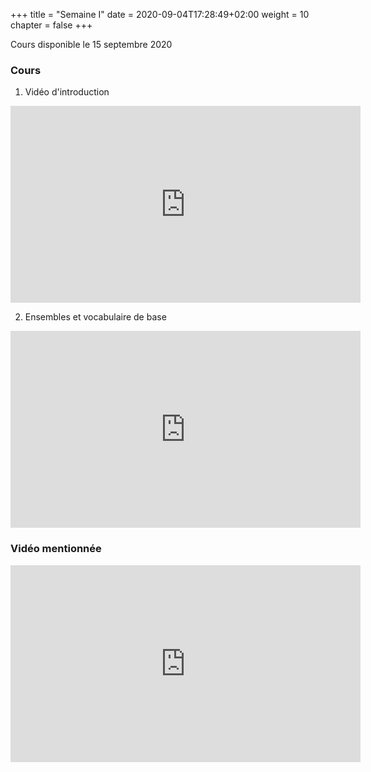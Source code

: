 +++
  title = "Semaine I"
  date = 2020-09-04T17:28:49+02:00
  weight = 10
  chapter = false
+++


<!--
## Cours disponible le 15 septembre 2020
-->

Cours disponible le 15 septembre 2020


### Cours

1) Vidéo d'introduction 

<iframe width="560" height="315" src="https://www.youtube.com/embed/cw3cKoQDyAA" frameborder="0" allow="accelerometer; autoplay; encrypted-media; gyroscope; picture-in-picture" allowfullscreen></iframe>


2) Ensembles et vocabulaire de base 

<iframe width="560" height="315" src="https://www.youtube.com/embed/6sCXvzcVZnM" frameborder="0" allow="accelerometer; autoplay; encrypted-media; gyroscope; picture-in-picture" allowfullscreen></iframe>


### Vidéo mentionnée

<iframe width="560" height="315" src="https://www.youtube.com/embed/w-I6XTVZXww" frameborder="0" allow="accelerometer; autoplay; encrypted-media; gyroscope; picture-in-picture" allowfullscreen></iframe>


<!--
<iframe width="560" height="315"
src="https://www.youtube.com/embed/MUQfKFzIOeU" 
frameborder="0" 
allow="accelerometer; autoplay; encrypted-media; gyroscope; picture-in-picture" 
allowfullscreen></iframe>
-->

<!--
to insert a gif, must save the gice into a folder in which the gif will appear.



![Dance](/basics/dance.gif?classes=shadow)

![Alt Text](https://media.giphy.com/media/vFKqnCdLPNOKc/giphy.gif?width=500px)
-->

<!--
to insert a youtube video


[![Everything Is AWESOME](https://yt-embed.herokuapp.com/embed?v=imu9AooxLSg)](https://www.youtube.com/watch?v=imu9AooxLSg "Everything Is AWESOME")




<div style="text-align: center"> your-text-here </div><iframe width="560" height="315" src="https://www.youtube.com/embed/imu9AooxLSg" frameborder="0" allow="accelerometer; autoplay; encrypted-media; gyroscope; picture-in-picture" allowfullscreen></iframe></div>
-->